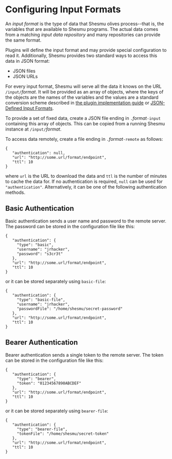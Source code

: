 # Configuring Input Formats
An _input format_ is the type of data that Shesmu olives process--that is, the
variables that are available to Shesmu programs. The actual data comes from a
matching _input data repository_ and many repositories can provide the same format.

Plugins will define the input format and may provide special configuration to read it.
 Additionally, Shesmu provides two standard ways to access this data in JSON format:

- JSON files
- JSON URLs

For every input format, Shesmu will serve all the data it knows on the URL
`/input/`_format_. It will be provided as an array of objects, where the keys
of the objects are the names of the variables and the values are a standard
conversion scheme described in [the plugin implementation
guide](implementation.md) or [JSON-Defined Input
Formats](json-defined-input-formats.md).

To provide a set of fixed data, create a JSON file ending in
`.`_format_`-input` containing this array of objects. This can be copied from a
running Shesmu instance at `/input/`_format_.

To access data remotely, create a file ending in `.`_format_`-remote` as follows:

    {
       "authentication": null,
       "url": "http://some.url/format/endpoint",
       "ttl": 10
    }

where `url` is the URL to download the data and `ttl` is the number of minutes
to cache the data for. If no authentication is required, `null` can be used for
`"authentication"`. Alternatively, it can be one of the following
authentication methods.

## Basic Authentication
Basic authentication sends a user name and password to the remote server. The
password can be stored in the configuration file like this:

    {
       "authentication": {
         "type": "basic",
         "username": "jrhacker",
         "password": "s3cr3t"
       },
       "url": "http://some.url/format/endpoint",
       "ttl": 10
    }

or it can be stored separately using `basic-file`:

    {
       "authentication": {
         "type": "basic-file",
         "username": "jrhacker",
         "passwordFile": "/home/shesmu/secret-password"
       },
       "url": "http://some.url/format/endpoint",
       "ttl": 10
    }


## Bearer Authentication
Bearer authentication sends a single token to the remote server. The
token can be stored in the configuration file like this:

    {
       "authentication": {
         "type": "bearer",
         "token": "01234567890ABCDEF"
       },
       "url": "http://some.url/format/endpoint",
       "ttl": 10
    }

or it can be stored separately using `bearer-file`:

    {
       "authentication": {
         "type": "bearer-file",
         "tokenFile": "/home/shesmu/secret-token"
       },
       "url": "http://some.url/format/endpoint",
       "ttl": 10
    }
